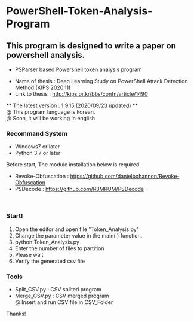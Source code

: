# PowerShell-Token-Analysis-Program
## This program is designed to write a paper on powershell analysis.
- PSParser based Powershell token analysis program

* Name of thesis : Deep Learning Study on PowerShell Attack Detection Method (KIPS 2020.11) <br/>
* Link to thesis : http://kips.or.kr/bbs/confn/article/1490 <br/>

** The latest version : 1.9.15 (2020/09/23 updated) ** <br/>
  @ This program language is korean. <br/>
  @ Soon, it will be working in english <br/>


### Recommand System
- Windows7 or later
- Python 3.7 or later

Before start, The module installation below is required. <br/>
- Revoke-Obfuscation : https://github.com/danielbohannon/Revoke-Obfuscation
- PSDecode : https://github.com/R3MRUM/PSDecode
<br/>

### Start!
1. Open the editor and open file "Token_Analysis.py"
2. Change the parameter value in the main( ) function.
2. python Token_Analysis.py
3. Enter the number of files to partition
4. Please wait
5. Verify the generated csv file

### Tools
- Split_CSV.py : CSV splited program
- Merge_CSV.py : CSV merged program <br/>
@ Insert and run CSV file in CSV_Folder


Thanks!

